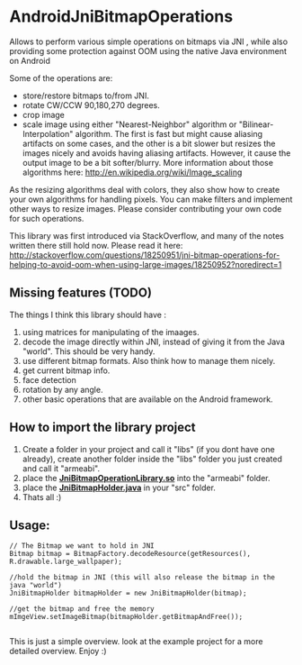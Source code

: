 AndroidJniBitmapOperations
==========================

Allows to perform various simple operations on bitmaps via JNI , while also providing some protection against OOM using the native Java environment on Android

Some of the operations are:
 - store/restore bitmaps to/from JNI.
 - rotate CW/CCW 90,180,270 degrees.
 - crop image
 - scale image using either "Nearest-Neighbor" algorithm or "Bilinear-Interpolation" algorithm.
 The first is fast but might cause aliasing artifacts on some cases, and the other is a bit slower but resizes the images nicely and avoids having aliasing artifacts. 
 However, it cause the output image to be a bit softer/blurry. 
 More information about those algorithms here:
 http://en.wikipedia.org/wiki/Image_scaling
 
As the resizing algorithms deal with colors, they also show how to create your own algorithms for handling pixels. 
You can make filters and implement other ways to resize images. Please consider contributing your own code for such operations.

This library was first introduced via StackOverflow, and many of the notes written there still hold now.
Please read it here:
http://stackoverflow.com/questions/18250951/jni-bitmap-operations-for-helping-to-avoid-oom-when-using-large-images/18250952?noredirect=1

Missing features (TODO)
-----------------------

The things I think this library should have :

 1. using matrices for manipulating of the imaages.
 2. decode the image directly within JNI, instead of giving it from the Java "world". This should be very handy.
 3. use different bitmap formats. Also think how to manage them nicely.                                                            
 4. get current bitmap info.
 5. face detection
 6. rotation by any angle. 
 7. other basic operations that are available on the Android framework.

How to import the library project
---------------------------------

 1. Create a folder in your project and call it "libs" (if you dont have one already), create another folder inside the "libs" folder you just created and call it "armeabi".
 2. place the [**JniBitmapOperationLibrary.so**][1] into the "armeabi" folder.
 3. place the [**JniBitmapHolder.java**][2] in your "src" folder.
 4. Thats all :)


 [1]:  http://bit.ly/JniBitmapSO
 
 [2]:  https://github.com/AndroidDeveloperLB/AndroidJniBitmapOperations/tree/master/JniBitmapOperationsLibrary/src/com/jni/bitmap_operations
 
 Usage:
-----------------------

```
// The Bitmap we want to hold in JNI
Bitmap bitmap = BitmapFactory.decodeResource(getResources(), R.drawable.large_wallpaper);
   	
//hold the bitmap in JNI (this will also release the bitmap in the java "world")
JniBitmapHolder bitmapHolder = new JniBitmapHolder(bitmap);
				
//get the bitmap and free the memory
mImgeView.setImageBitmap(bitmapHolder.getBitmapAndFree());
				
```
This is just a simple overview. look at the example project for a more detailed overview. Enjoy :)
